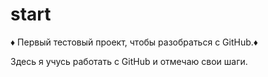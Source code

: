 # start
♦ Первый тестовый проект, чтобы разобраться с GitHub.♦   

Здесь я учусь работать с GitHub и  отмечаю свои шаги.
